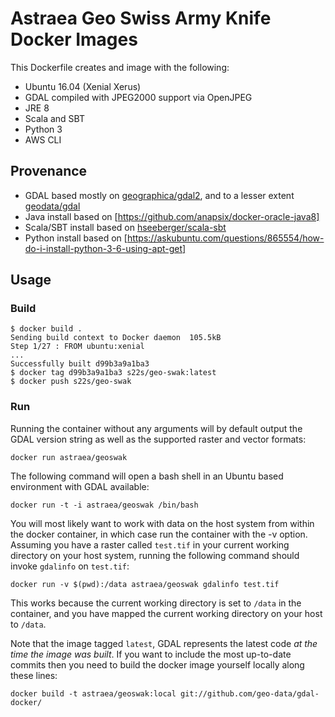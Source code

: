 # Astraea Geo Swiss Army Knife Docker Images

This Dockerfile creates and image with the following:
* Ubuntu 16.04 (Xenial Xerus)
* GDAL compiled with JPEG2000 support via OpenJPEG
* JRE 8
* Scala and SBT
* Python 3
* AWS CLI

## Provenance
* GDAL based mostly on [geographica/gdal2](https://github.com/GeographicaGS/Docker-GDAL2), and to a lesser extent 
  [geodata/gdal](https://github.com/geo-data/gdal-docker)
* Java install based on [https://github.com/anapsix/docker-oracle-java8]
* Scala/SBT install based on [hseeberger/scala-sbt](https://github.com/hseeberger/scala-sbt)
* Python install based on [https://askubuntu.com/questions/865554/how-do-i-install-python-3-6-using-apt-get]

## Usage

### Build

    $ docker build .
    Sending build context to Docker daemon  105.5kB
    Step 1/27 : FROM ubuntu:xenial
    ...
    Successfully built d99b3a9a1ba3
    $ docker tag d99b3a9a1ba3 s22s/geo-swak:latest
    $ docker push s22s/geo-swak
    

### Run

Running the container without any arguments will by default output the GDAL
version string as well as the supported raster and vector formats:

    docker run astraea/geoswak

The following command will open a bash shell in an Ubuntu based environment
with GDAL available:

    docker run -t -i astraea/geoswak /bin/bash

You will most likely want to work with data on the host system from within the
docker container, in which case run the container with the -v option. Assuming
you have a raster called `test.tif` in your current working directory on your
host system, running the following command should invoke `gdalinfo` on
`test.tif`:

    docker run -v $(pwd):/data astraea/geoswak gdalinfo test.tif

This works because the current working directory is set to `/data` in the
container, and you have mapped the current working directory on your host to
`/data`.

Note that the image tagged `latest`, GDAL represents the latest code *at the
time the image was built*. If you want to include the most up-to-date commits
then you need to build the docker image yourself locally along these lines:

    docker build -t astraea/geoswak:local git://github.com/geo-data/gdal-docker/
